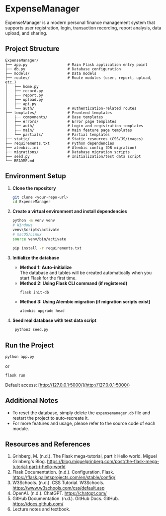 # ExpenseManager

ExpenseManager is a modern personal finance management system that supports user registration, login, transaction recording, report analysis, data upload, and sharing.

## Project Structure

```
ExpenseManager/
├── app.py                  # Main Flask application entry point
├── db.py                   # Database configuration
├── models/                 # Data models
├── routes/                 # Route modules (user, report, upload, etc.)
│   ├── home.py
│   ├── record.py
│   ├── report.py
│   ├── upload.py
│   ├── api.py
│   └── auth/               # Authentication-related routes
├── templates/              # Frontend templates
│   ├── components/         # Base templates
│   ├── errors/             # Error page templates
│   ├── auth/               # Login and registration templates
│   ├── main/               # Main feature page templates
│   └── partials/           # Partial templates
├── static/                 # Static resources (CSS/JS/images)
├── requirements.txt        # Python dependencies
├── alembic.ini             # Alembic config (DB migration)
├── migrations/             # Database migration scripts
├── seed.py                 # Initialization/test data script
└── README.md
```

## Environment Setup

1. **Clone the repository**
   ```bash
   git clone <your-repo-url>
   cd ExpenseManager
   ```

2. **Create a virtual environment and install dependencies**
   ```bash
   python -m venv venv
   # Windows
   venv\Scripts\activate
   # macOS/Linux
   source venv/bin/activate

   pip install -r requirements.txt
   ```

3. **Initialize the database**
   - **Method 1: Auto-initialize**  
     The database and tables will be created automatically when you start Flask for the first time.
   - **Method 2: Using Flask CLI command (if registered)**  
     ```bash
     flask init-db
     ```
   - **Method 3: Using Alembic migration (if migration scripts exist)**  
     ```bash
     alembic upgrade head
     ```

4. **Seed real database with test data script**
    ```bash
     python3 seed.py
     ```

## Run the Project

```bash
python app.py
```
or
```bash
flask run
```

Default access: [http://127.0.0.1:5000/](http://127.0.0.1:5000/)

## Additional Notes
- To reset the database, simply delete the `expensemanager.db` file and restart the project to auto-recreate it.
- For more features and usage, please refer to the source code of each module.

## Resources and References
1. Grinberg, M. (n.d.). The Flask mega-tutorial, part I: Hello world. Miguel Grinberg's Blog. https://blog.miguelgrinberg.com/post/the-flask-mega-tutorial-part-i-hello-world
2. Flask Documentation. (n.d.). Configuration. Flask. https://flask.palletsprojects.com/en/stable/config/
3. W3Schools. (n.d.). CSS Tutorial. W3Schools. https://www.w3schools.com/css/default.asp
4. OpenAI. (n.d.). ChatGPT. https://chatgpt.com/
5. GitHub Documentation. (n.d.). GitHub Docs. GitHub. https://docs.github.com/
6. Lecture notes and textbook.

